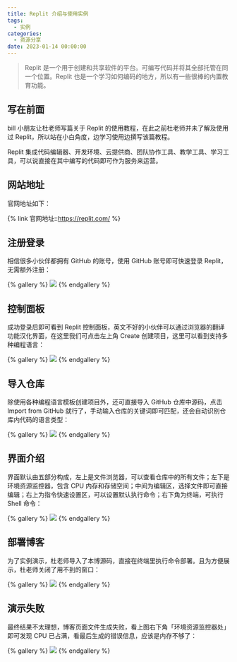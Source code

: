 ```yaml
---
title: Replit 介绍与使用实例
tags:
  - 实例
categories:
  - 资源分享
date: 2023-01-14 00:00:00
---
```


> Replit 是一个用于创建和共享软件的平台。可编写代码并将其全部托管在同一个位置。Replit 也是一个学习如何编码的地方，所以有一些很棒的内置教育功能。

<!-- more -->

## 写在前面

bill 小朋友让杜老师写篇关于 Replit 的使用教程，在此之前杜老师并未了解及使用过 Replit，所以站在小白角度，边学习使用边撰写该篇教程。

Replit 集成代码编辑器、开发环境、云提供商、团队协作工具、教学工具、学习工具，可以说直接在其中编写的代码即可作为服务来运营。

## 网站地址

官网地址如下：

{% link 官网地址::https://replit.com/ %}

## 注册登录

相信很多小伙伴都拥有 GitHub 的账号，使用 GitHub 账号即可快速登录 Replit，无需额外注册：

{% gallery %}
![](https://cdn.dusays.com/2023/01/545-1.jpg/1)
{% endgallery %}

## 控制面板

成功登录后即可看到 Replit 控制面板，英文不好的小伙伴可以通过浏览器的翻译功能汉化界面，在这里我们可点击左上角 Create 创建项目，这里可以看到支持多种编程语言：

{% gallery %}
![](https://cdn.dusays.com/2023/01/545-2.jpg/1)
{% endgallery %}

## 导入仓库

除使用各种编程语言模板创建项目外，还可直接导入 GitHub 仓库中源码，点击 Import from GitHub 就行了，手动输入仓库的关键词即可匹配，还会自动识别仓库内代码的语言类型：

{% gallery %}
![](https://cdn.dusays.com/2023/01/545-3.jpg/1)
{% endgallery %}

## 界面介绍

界面默认由五部分构成，左上是文件浏览器，可以查看仓库中的所有文件；左下是环境资源监控器，包含 CPU 内存和存储空间；中间为编辑区，选择文件即可直接编辑；右上为指令快速设置区，可以设置默认执行命令；右下角为终端，可执行 Shell 命令：

{% gallery %}
![](https://cdn.dusays.com/2023/01/545-4.jpg/1)
{% endgallery %}

## 部署博客

为了实例演示，杜老师导入了本博源码，直接在终端里执行命令部署。且为方便展示，杜老师关闭了用不到的窗口：

{% gallery %}
![](https://cdn.dusays.com/2023/01/545-5.jpg/1)
{% endgallery %}

## 演示失败

最终结果不太理想，博客页面文件生成失败，看上图右下角「环境资源监控器处」即可发现 CPU 已占满，看最后生成的错误信息，应该是内存不够了：

{% gallery %}
![](https://cdn.dusays.com/2023/01/545-6.jpg/1)
{% endgallery %}